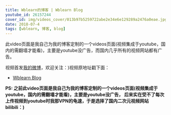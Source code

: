 ```yaml
---
title: Wblearn的博客 | Wblearn Blog
youtube_id: 26157244
cover_id: img/videos_cover/013b97b5259722abe2e34e6e129289a2476a0eae.jpg
date: 2018-07-4
tags: [wblearn, 博客, blog]
---
```

此video页面是我自己为我的博客定制的一个videos页面(视频集成于youtube，国内的需翻墙才能看)，主要是youtube没广告，而国内几乎所有的视频网站都有广告。

视频首发[我的微博](http://weibo.com/wudalanggd)，欢迎关注：)视频原地址戳下面：

* [Wblearn Blog](https://www.bilibili.com/video/av26157244)

**PS:	之前此video页面是我自己为我的博客定制的一个videos页面(视频集成于youtube，国内的需翻墙才能看)，主要是youtube没广告，
后来实在受不了每次上传视频到youtube时我那VPN的龟速，于是选择了国内二次元视频网站bilibili：)**

